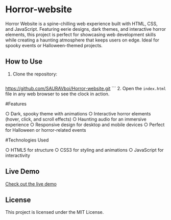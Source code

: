 # Horror-website
Horror Website is a spine-chilling web experience built with HTML, CSS, and JavaScript. Featuring eerie designs, dark themes, and interactive horror elements, this project is perfect for showcasing web development skills while creating a haunting atmosphere that keeps users on edge. Ideal for spooky events or Halloween-themed projects.

## How to Use
1. Clone the repository:
    ```bash
  https://github.com/SAURAVboi/Horror-website.git
    ```
2. Open the `index.html` file in any web browser to see the clock in action.

#Features

○ Dark, spooky theme with animations
○ Interactive horror elements (hover, click, and scroll effects)
○ Haunting audio for an immersive experience
○ Responsive design for desktop and mobile devices
○ Perfect for Halloween or horror-related events

#Technologies Used

○ HTML5 for structure
○ CSS3 for styling and animations
○ JavaScript for interactivity


## Live Demo
[Check out the live demo](https://youtu.be/TxyWL_f9WTs?si=q_25F6tV26Iqtk8S)

## License
This project is licensed under the MIT License.
